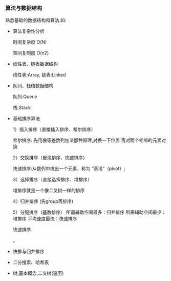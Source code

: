 ### 算法与数据结构

熟悉基础的数据结构和算法.如:

- 算法复杂性分析

  时间复杂度 O(N)

  空间复制度 O(n2)

  

- 线性表、链表数据结构

  线性表:Array,  链表:Linked

- 队列、栈结数据结构

  队列:Queue

  栈:Stack

  

- 基础排序算法

  1）插入排序（直接插入排序、希尔排序）  

  希尔排序: 先用像等差数列加法那种原理,对换一下位置 再对两个相邻的元素对换

  2）交换排序（冒泡排序、快速排序）

  快速排序:从数列中挑出一个元素，称为 “基准”（pivot）;

  

  3）选择排序（直接选择排序、堆排序）

  堆排序就是一个像二叉树一样的排序

  

  4）归并排序  (先group再排序)

  5）分配排序（基数排序）
  所需辅助空间最多：归并排序
  所需辅助空间最少：堆排序
  平均速度最快：快速排序

  

  快速排序

  

  。

  

- 快排与归并排序

- 二分搜索、哈希表

- 树,基本概念,二叉树(遍历)